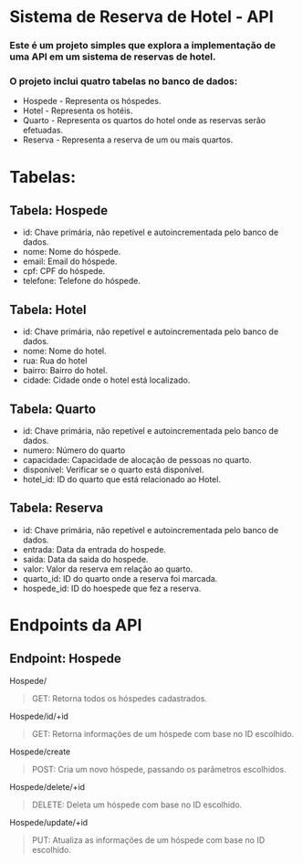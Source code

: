 # Sistema de Reserva de Hotel - API

### Este é um projeto simples que explora a implementação de uma API em um sistema de reservas de hotel.
### O projeto inclui quatro tabelas no banco de dados:
- Hospede - Representa os hóspedes.
- Hotel - Representa os hotéis.
- Quarto - Representa os quartos do hotel onde as reservas serão efetuadas.
- Reserva - Representa a reserva de um ou mais quartos.

# Tabelas:

## Tabela: Hospede

- id: Chave primária, não repetível e autoincrementada pelo banco de dados.
- nome: Nome do hóspede.
- email: Email do hóspede.
- cpf: CPF do hóspede.
- telefone: Telefone do hóspede.

## Tabela: Hotel

- id: Chave primária, não repetível e autoincrementada pelo banco de dados.
- nome: Nome do hotel.
- rua: Rua do hotel
- bairro: Bairro do hotel.
- cidade: Cidade onde o hotel está localizado.

## Tabela: Quarto

- id: Chave primária, não repetível e autoincrementada pelo banco de dados.
- numero: Número do quarto
- capacidade: Capacidade de alocação de pessoas no quarto.
- disponível: Verificar se o quarto está disponível.
- hotel_id: ID do quarto que está relacionado ao Hotel.

## Tabela: Reserva

- id: Chave primária, não repetível e autoincrementada pelo banco de dados.
- entrada: Data da entrada do hospede.
- saida: Data da saida do hospede.
- valor: Valor da reserva em relação ao quarto.
- quarto_id: ID do quarto onde a reserva foi marcada.
- hospede_id: ID do hoespede que fez a reserva.
# Endpoints da API

## Endpoint: Hospede
Hospede/
> GET: Retorna todos os hóspedes cadastrados.

Hospede/id/+id
> GET: Retorna informações de um hóspede com base no ID escolhido.

Hospede/create
> POST: Cria um novo hóspede, passando os parâmetros escolhidos.

Hospede/delete/+id
> DELETE: Deleta um hóspede com base no ID escolhido.

Hospede/update/+id
> PUT: Atualiza as informações de um hóspede com base no ID escolhido.
